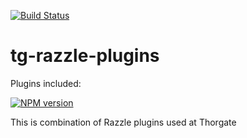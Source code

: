[![Build Status][travis-image]][travis-url]

# tg-razzle-plugins

Plugins included:

[![NPM version][npm-rpltc-image]][npm-rpltc-url]

This is combination of Razzle plugins used at Thorgate


[npm-rpltc-url]: https://npmjs.org/package/razzle-plugin-long-term-caching
[npm-rpltc-image]: https://img.shields.io/npm/v/razzle-plugin-long-term-caching.svg?style=flat-square

[travis-url]: https://travis-ci.com/thorgate/tg-razzle-plugins
[travis-image]: https://travis-ci.com/thorgate/tg-razzle-plugins.svg?branch=master
